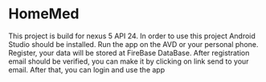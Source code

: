 # HomeMed

This project is build for nexus 5 API 24.
In order to use this project Android Studio should be installed.
Run the app on the AVD or your personal phone.
Register, your data will be stored at FireBase DataBase.
After registration email should be verified, you can make it by clicking on link send to your email.
After that, you can login and use the app
